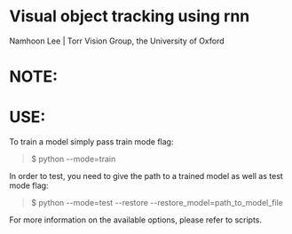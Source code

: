 # Visual object tracking using rnn 
Namhoon Lee | Torr Vision Group, the University of Oxford

# NOTE:

# USE:
To train a model simply pass train mode flag:
> $ python --mode=train

In order to test, you need to give the path to a trained model as well as test mode flag:
> $ python --mode=test --restore --restore_model=path_to_model_file

For more information on the available options, please refer to scripts.



